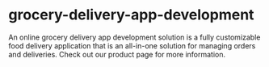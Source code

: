 # grocery-delivery-app-development
An online grocery delivery app development solution is a fully customizable food delivery application that is an all-in-one solution for managing orders and deliveries. Check out our product page for more information.
